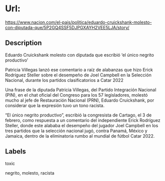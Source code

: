 # Url: 

https://www.nacion.com/el-pais/politica/eduardo-cruickshank-molesto-con-diputada-que/5P2GQ4SSF5DJPGXAYH2VEE5LJA/story/

## Description 

Eduardo Cruickshank molesto con diputada que escribió ‘el único negrito productivo’

Patricia Villegas lanzó ese comentario a raíz de alabanzas que hizo Erick Rodríguez Steller sobre el desempeño de Joel Campbell en la Selección Nacional, durante los partidos clasificatorios a Catar 2022

Una frase de la diputada Patricia Villegas, del Partido Integración Nacional (PIN), en el chat oficial del Congreso para los 57 legisladores, molestó mucho al jefe de Restauración Nacional (PRN), Eduardo Cruickshank, por considerar que la expresión tuvo un tono racista.

“El único negrito productivo”, escribió la congresista de Cartago, el 3 de febrero, como respuesta a un comentario del independiente Erick Rodríguez Steller, donde este alababa el desempeño del jugador Joel Campbell en los tres partidos que la selección nacional jugó, contra Panamá, México y Jamaica, dentro de la eliminatoria rumbo al mundial de fútbol Catar 2022.

## Labels 

toxic 

negrito, molesto, racista
